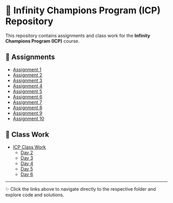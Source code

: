 # 📂 Infinity Champions Program (ICP) Repository

This repository contains assignments and class work for the **Infinity Champions Program (ICP)** course.

## 📘 Assignments
- [Assignment 1](./Assignment_1/)
- [Assignment 2](./Assignment_2/)
- [Assignment 3](./Assignment_3/)
- [Assignment 4](./Assignment_4/)
- [Assignment 5](./Assignment_5/)
- [Assignment 6](./Assignment_6/)
- [Assignment 7](./Assignment_7/)
- [Assignment 8](./Assignment_8/)
- [Assignment 9](./Assignment_9/)
- [Assignment 10](./Assignment_10/)

## 📝 Class Work
- [ICP Class Work](./ICP_Class_Work/)
  - [Day 2](./ICP_Class_Work/Day2/)
  - [Day 3](./ICP_Class_Work/Day3/)
  - [Day 4](./ICP_Class_Work/Day4/)
  - [Day 5](./ICP_Class_Work/Day5/)
  - [Day 6](./ICP_Class_Work/Day6/)

---

✨ Click the links above to navigate directly to the respective folder and explore code and solutions.
